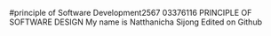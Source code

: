 #principle of Software Development2567
03376116 PRINCIPLE OF SOFTWARE DESIGN
My name is Natthanicha Sijong
Edited on Github
